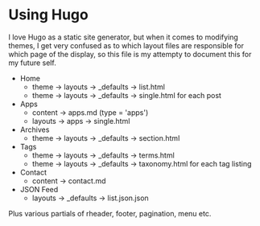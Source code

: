 # Using Hugo

I love Hugo as a static site generator, but when it comes to modifying themes, I get very confused as to which layout files are responsible for which page of the display, so this file is my attempty to document this for my future self.

- Home
  - theme -> layouts -> \_defaults -> list.html
  - theme -> layouts -> \_defaults -> single.html for each post
- Apps
  - content -> apps.md (type = 'apps')
  - layouts -> apps -> single.html
- Archives
  - theme -> layouts -> \_defaults -> section.html
- Tags
  - theme -> layouts -> \_defaults -> terms.html
  - theme -> layouts -> \_defaults -> taxonomy.html for each tag listing
- Contact
  - content -> contact.md
- JSON Feed
  - layouts -> \_defaults -> list.json.json

Plus various partials of rheader, footer, pagination, menu etc.

